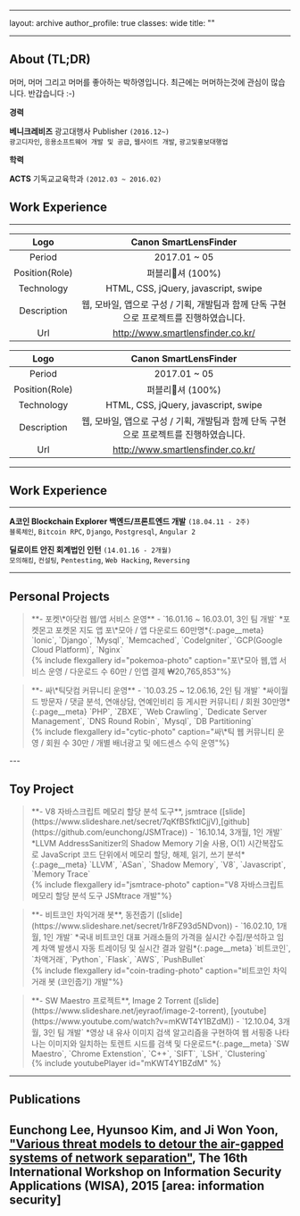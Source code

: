 
---
layout: archive
author_profile: true
classes: wide
title: ""

---

## About (TL;DR)
머머, 머머 그리고 머머를 좋아하는 박하영입니다. 최근에는 머머하는것에 관심이 많습니다. 반갑습니다 :-)

<i class="fa fa-briefcase fa-1x"></i> **경력**   
  
  **베니크레비즈** 광고대행사 Publisher `(2016.12~)`  
      `광고디자인`, `응용소프트웨어 개발 및 공급`, `웹사이트 개발`, `광고및홍보대행업`

<i class="fa fa-graduation-cap fa-1x"></i> **학력** 

  **ACTS** 기독교교육학과 `(2012.03 ~ 2016.02)`  

<!-- <i class="fa fa-moon fa-1x"></i> Moonlight **Side Job** -->

## <i class="fa fa-briefcase fa-1x"></i> Work Experience
--- 

|Logo          |Canon SmartLensFinder 
| :---:        |:---:
|Period        |2017.01 ~ 05
|Position(Role)|퍼블리셔 (100%)
|Technology    |HTML, CSS, jQuery, javascript, swipe
|Description   |웹, 모바일, 앱으로 구성 / 기획, 개발팀과 함께 단독 구현으로 프로젝트를 진행하였습니다. 
|Url           |http://www.smartlensfinder.co.kr/

|Logo          |Canon SmartLensFinder 
| :---:        |:---:
|Period        |2017.01 ~ 05
|Position(Role)|퍼블리셔 (100%)
|Technology    |HTML, CSS, jQuery, javascript, swipe
|Description   |웹, 모바일, 앱으로 구성 / 기획, 개발팀과 함께 단독 구현으로 프로젝트를 진행하였습니다. 
|Url           |http://www.smartlensfinder.co.kr/

---

## <i class="fa fa-briefcase fa-1x"></i> Work Experience

--- 
>
  **A코인 Blockchain Explorer 백엔드/프론트엔드 개발** `(18.04.11 - 2주)`  
      `블록체인`, `Bitcoin RPC`, `Django`, `Postgresql`, `Angular 2`  
  <!-- **B코인 Nodejs 라이브러리 취약성 점검** `(18.05.19 - 1주)`  
    `블록체인`, `Nodejs`, `Command Injection`, `Out of Memory`   -->
  **딜로이트 안진 회계법인 인턴** `(14.01.16 - 2개월)`  
    `모의해킹`, `컨설팅`, `Pentesting`, `Web Hacking`, `Reversing`      
<!--  **S대학 보안 컨설팅** `(14.07.09 - 1개월)`  
    `모의해킹`, `컨설팅`, `Pentesting`, `Web Hacking`      
  **K사 보안 컨설팅** `(14.01.16 - 1개월)`  
    `모의해킹`, `컨설팅`, `Pentesting`, `Web Hacking`, `Reversing`      
  **S사 보안 컨설팅** `(11.04.13 - 1주)`  
    `모의해킹`, `컨설팅`, `Pentesting`, `Web Hacking`      
  **S사 보안 컨설팅** `(10.10.18 - 1주)`  
    `모의해킹`, `컨설팅`, `Pentesting`, `Web Hacking`      
-->
--- 

## <i class="fa fa-child fa-1x"></i> Personal Projects
<blockquote>
<div markdown="1">  
  **- 포켓\*아닷컴 웹/앱 서비스 운영** - `16.01.16 ~ 16.03.01, 3인 팀 개발`  
  *포켓몬고 포켓몬 지도 앱 포\*모아 / 앱 다운로드 60만명*{:.page__meta}  
    `Ionic`, `Django`, `Mysql`, `Memcached`, `CodeIgniter`, `GCP(Google Cloud Platform)`, `Nginx`   
</div>
{% include flexgallery id="pokemoa-photo" caption="포\*모아 웹,앱 서비스 운영 / 다운로드 수 60만 / 인앱 결제 ₩20,765,853"%}
</blockquote>

<blockquote>
<div markdown="1">
  **- 싸\*틱닷컴 커뮤니티 운영** - `10.03.25 ~ 12.06.16, 2인 팀 개발`  
  *싸이월드 방문자 / 댓글 분석, 연애상담, 연예인비리 등 게시판 커뮤니티 / 회원 30만명*{:.page__meta}    
  `PHP`, `ZBXE`, `Web Crawling`, `Dedicate Server Management`, `DNS Round Robin`, `Mysql`, `DB Partitioning`   
</div>
{% include flexgallery id="cytic-photo" caption="싸\*틱 웹 커뮤니티 운영 / 회원 수 30만 / 개별 배너광고 및 에드센스 수익 운영"%}
</blockquote>
---

## <i class="fa fa-child fa-1x"></i> Toy Project
<blockquote>
<div markdown="1">
  **- V8 자바스크립트 메모리 할당 분석 도구**, jsmtrace ([slide](https://www.slideshare.net/secret/7qKfBSfktlCjjV),[github](https://github.com/eunchong/JSMTrace)) - `16.10.14, 3개월, 1인 개발`  
  *LLVM AddressSanitizer의 Shadow Memory 기술 사용, O(1) 시간복잡도로 JavaScript 코드 단위에서 메모리 할당, 해제, 읽기, 쓰기 분석*{:.page__meta}  
  `LLVM`, `ASan`, `Shadow Memory`, `V8`, `Javascript`, `Memory Trace`
</div>
{% include flexgallery id="jsmtrace-photo" caption="V8 자바스크립트 메모리 할당 분석 도구 JSMtrace 개발"%}
</blockquote>

<blockquote>
<div markdown="1">
  **- 비트코인 차익거래 봇**, 동전줍기 ([slide](https://www.slideshare.net/secret/1r8FZ93d5NDvon)) - `16.02.10, 1개월, 1인 개발`  
  *국내 비트코인 대표 거래소들의 가격을 실시간 수집/분석하고 임계 차액 발생시 자동 트레이딩 및 실시간 결과 알림*{:.page__meta}  
  `비트코인`, `차액거래`, `Python`, `Flask`, `AWS`, `PushBullet`
</div>
{% include flexgallery id="coin-trading-photo" caption="비트코인 차익 거래 봇 (코인줍기) 개발"%}
</blockquote>
<blockquote>
<div markdown="1">
  **- SW Maestro 프로젝트**, Image 2 Torrent ([slide](https://www.slideshare.net/jeyraof/image-2-torrent), [youtube](https://www.youtube.com/watch?v=mKWT4Y1BZdM)) - `12.10.04, 3개월, 3인 팀 개발`  
  *영상 내 유사 이미지 검색 알고리즘을 구현하여 웹 서핑중 나타나는 이미지와 일치하는 토렌트 시드를 검색 및 다운로드*{:.page__meta}  
  `SW Maestro`, `Chrome Extenstion`, `C++`, `SIFT`, `LSH`, `Clustering`
</div>
{% include youtubePlayer id="mKWT4Y1BZdM" %}
</blockquote>

---
## <i class="fa fa-book fa-1x"></i> Publications
>
 **Eunchong Lee**, Hyunsoo Kim, and Ji Won Yoon, ["Various threat models to detour the air-gapped systems of network separation"](https://dl.acm.org/citation.cfm?id=2950214), The 16th International Workshop on Information Security Applications (WISA), 2015  [area: information security]
--- 